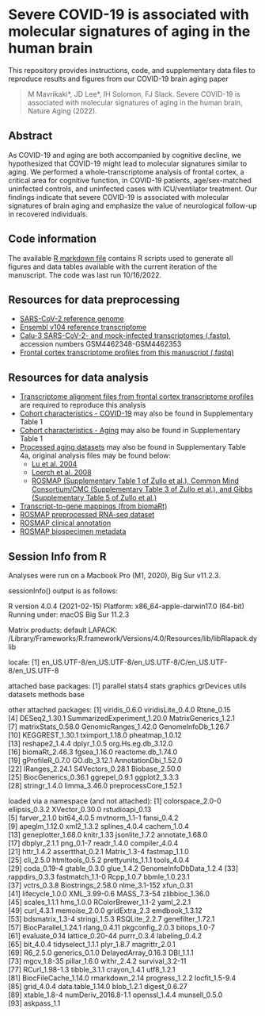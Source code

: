 # Severe COVID-19 is associated with molecular signatures of aging in the human brain
This repository provides instructions, code, and supplementary data files to reproduce results and figures from our COVID-19 brain aging paper 
> M Mavrikaki*, JD Lee*, IH Solomon, FJ Slack. Severe COVID-19 is associated with molecular signatures of aging
in the human brain, Nature Aging (2022). 

## Abstract

As COVID-19 and aging are both accompanied by cognitive decline, we hypothesized that COVID-19 might lead to molecular signatures similar to aging. We performed a whole-transcriptome analysis of frontal cortex, a critical area for cognitive function, in COVID-19 patients, age/sex-matched uninfected controls, and uninfected cases with ICU/ventilator treatment. Our findings indicate that severe COVID-19 is associated with molecular signatures of brain aging and emphasize the value of neurological follow-up in recovered individuals.

## Code information

The available [R markdown file](https://github.com/jonathandlee12/covid19-brain/blob/main/covid19_aging_rscripts_final.Rmd) contains R scripts used to generate all figures and data tables available with the current iteration of the manuscript. The code was last run 10/16/2022. 

## Resources for data preprocessing
- [SARS-CoV-2 reference genome](https://www.ncbi.nlm.nih.gov/nuccore/1798174254)
- [Ensembl v104 reference transcriptome](http://ftp.ensembl.org/pub/release-104/fasta/homo_sapiens/cdna/Homo_sapiens.GRCh38.cdna.all.fa.gz)
- [Calu-3 SARS-CoV-2- and mock-infected transcriptomes (.fastq)](https://www.ncbi.nlm.nih.gov/geo/query/acc.cgi?acc=GSE147507), accession numbers GSM4462348-GSM4462353
- [Frontal cortex transcriptome profiles from this manuscript (.fastq)](https://www.ncbi.nlm.nih.gov/geo/query/acc.cgi?acc=GSE188847)

## Resources for data analysis
- [Transcriptome alignment files from frontal cortex transcriptome profiles](https://www.ncbi.nlm.nih.gov/geo/query/acc.cgi?acc=GSE188847) are required to reproduce this analysis
- [Cohort characteristics - COVID-19](https://github.com/jonathandlee12/covid19-brain/blob/main/TableS1_covid.csv) may also be found in Supplementary Table 1
- [Cohort characteristics - Aging](https://github.com/jonathandlee12/covid19-brain/blob/main/TableS1_aging.csv) may also be found in Supplementary Table 1
- [Processed aging datasets](https://github.com/jonathandlee12/covid19-brain/blob/main/master_aging_genesets.txt) may also be found in Supplementary Table 4a, original analysis files may be found below:
  - [Lu et al. 2004](https://static-content.springer.com/esm/art%3A10.1038%2Fnature02661/MediaObjects/41586_2004_BFnature02661_MOESM5_ESM.xls)
  - [Loerch et al. 2008](https://doi.org/10.1371/journal.pone.0003329.s007)
  - [ROSMAP (Supplementary Table 1 of Zullo et al.), Common Mind Consortium/CMC (Supplementary Table 3 of Zullo et al.), and Gibbs (Supplementary Table 5 of Zullo et al.)](https://static-content.springer.com/esm/art%3A10.1038%2Fs41586-019-1647-8/MediaObjects/41586_2019_1647_MOESM3_ESM.zip)
- [Transcript-to-gene mappings (from biomaRt)](https://github.com/jonathandlee12/covid19-brain/blob/main/tx2gene.txt)
- [ROSMAP preprocessed RNA-seq dataset](https://www.synapse.org/#!Synapse:syn8691134)
- [ROSMAP clinical annotation](https://www.synapse.org/Portal.html#!Synapse:syn3157322)
- [ROSMAP biospecimen metadata](https://www.synapse.org/Portal.html#!Synapse:syn3157322)

## Session Info from R

Analyses were run on a Macbook Pro (M1, 2020), Big Sur v11.2.3. 

sessionInfo() output is as follows:

R version 4.0.4 (2021-02-15)
Platform: x86_64-apple-darwin17.0 (64-bit)
Running under: macOS Big Sur 11.2.3

Matrix products: default
LAPACK: /Library/Frameworks/R.framework/Versions/4.0/Resources/lib/libRlapack.dylib

locale:
[1] en_US.UTF-8/en_US.UTF-8/en_US.UTF-8/C/en_US.UTF-8/en_US.UTF-8

attached base packages:
[1] parallel  stats4    stats     graphics  grDevices utils     datasets  methods   base     

other attached packages:
 [1] viridis_0.6.0               viridisLite_0.4.0           Rtsne_0.15                 
 [4] DESeq2_1.30.1               SummarizedExperiment_1.20.0 MatrixGenerics_1.2.1       
 [7] matrixStats_0.58.0          GenomicRanges_1.42.0        GenomeInfoDb_1.26.7        
[10] KEGGREST_1.30.1             tximport_1.18.0             pheatmap_1.0.12            
[13] reshape2_1.4.4              dplyr_1.0.5                 org.Hs.eg.db_3.12.0        
[16] biomaRt_2.46.3              fgsea_1.16.0                reactome.db_1.74.0         
[19] gProfileR_0.7.0             GO.db_3.12.1                AnnotationDbi_1.52.0       
[22] IRanges_2.24.1              S4Vectors_0.28.1            Biobase_2.50.0             
[25] BiocGenerics_0.36.1         ggrepel_0.9.1               ggplot2_3.3.3              
[28] stringr_1.4.0               limma_3.46.0                preprocessCore_1.52.1      

loaded via a namespace (and not attached):
 [1] colorspace_2.0-0       ellipsis_0.3.2         XVector_0.30.0         rstudioapi_0.13       
 [5] farver_2.1.0           bit64_4.0.5            mvtnorm_1.1-1          fansi_0.4.2           
 [9] apeglm_1.12.0          xml2_1.3.2             splines_4.0.4          cachem_1.0.4          
[13] geneplotter_1.68.0     knitr_1.33             jsonlite_1.7.2         annotate_1.68.0       
[17] dbplyr_2.1.1           png_0.1-7              readr_1.4.0            compiler_4.0.4        
[21] httr_1.4.2             assertthat_0.2.1       Matrix_1.3-4           fastmap_1.1.0         
[25] cli_2.5.0              htmltools_0.5.2        prettyunits_1.1.1      tools_4.0.4           
[29] coda_0.19-4            gtable_0.3.0           glue_1.4.2             GenomeInfoDbData_1.2.4
[33] rappdirs_0.3.3         fastmatch_1.1-0        Rcpp_1.0.7             bbmle_1.0.23.1        
[37] vctrs_0.3.8            Biostrings_2.58.0      nlme_3.1-152           xfun_0.31             
[41] lifecycle_1.0.0        XML_3.99-0.6           MASS_7.3-54            zlibbioc_1.36.0       
[45] scales_1.1.1           hms_1.0.0              RColorBrewer_1.1-2     yaml_2.2.1            
[49] curl_4.3.1             memoise_2.0.0          gridExtra_2.3          emdbook_1.3.12        
[53] bdsmatrix_1.3-4        stringi_1.5.3          RSQLite_2.2.7          genefilter_1.72.1     
[57] BiocParallel_1.24.1    rlang_0.4.11           pkgconfig_2.0.3        bitops_1.0-7          
[61] evaluate_0.14          lattice_0.20-44        purrr_0.3.4            labeling_0.4.2        
[65] bit_4.0.4              tidyselect_1.1.1       plyr_1.8.7             magrittr_2.0.1        
[69] R6_2.5.0               generics_0.1.0         DelayedArray_0.16.3    DBI_1.1.1             
[73] mgcv_1.8-35            pillar_1.6.0           withr_2.4.2            survival_3.2-11       
[77] RCurl_1.98-1.3         tibble_3.1.1           crayon_1.4.1           utf8_1.2.1            
[81] BiocFileCache_1.14.0   rmarkdown_2.14         progress_1.2.2         locfit_1.5-9.4        
[85] grid_4.0.4             data.table_1.14.0      blob_1.2.1             digest_0.6.27         
[89] xtable_1.8-4           numDeriv_2016.8-1.1    openssl_1.4.4          munsell_0.5.0         
[93] askpass_1.1  
